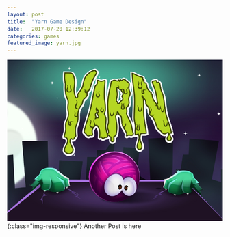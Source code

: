 ```yaml
---
layout: post
title:  "Yarn Game Design"
date:   2017-07-20 12:39:12
categories: games
featured_image: yarn.jpg
---
```


![image-title-here](/assets/images/yarn.jpg){:class="img-responsive"}
Another Post is here
